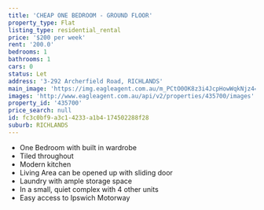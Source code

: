```yaml
---
title: 'CHEAP ONE BEDROOM - GROUND FLOOR'
property_type: Flat
listing_type: residential_rental
price: '$200 per week'
rent: '200.0'
bedrooms: 1
bathrooms: 1
cars: 0
status: Let
address: '3-292 Archerfield Road, RICHLANDS'
main_image: 'https://img.eagleagent.com.au/m_PCtO0OK8z3i4JcpHowWqkNjz4=/1280x854/smart/https://s3-us-west-2.amazonaws.com/eagleagent-orig/images/6826879/412817567-image-M.jpg'
images: 'http://www.eagleagent.com.au/api/v2/properties/435700/images'
property_id: '435700'
price_search: null
id: fc3c0bf9-a3c1-4233-a1b4-174502288f28
suburb: RICHLANDS
---
```

*  One Bedroom with built in wardrobe
*  Tiled throughout
*  Modern kitchen
*  Living Area can be opened up with sliding door
*  Laundry with ample storage space
*  In a small, quiet complex with 4 other units
*  Easy access to Ipswich Motorway